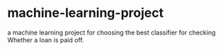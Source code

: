 # machine-learning-project
a machine learning project for choosing the best classifier for checking Whether a loan is paid off.
